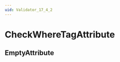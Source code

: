 ```yaml
---
uid: Validator_17_4_2
---
```


# CheckWhereTagAttribute

## EmptyAttribute

<!-- Description, Properties, ... sections are auto-generated. -->
<!-- REPLACE ME AUTO-GENERATION -->

<!-- Uncomment to add extra details -->
<!--### Details-->

<!-- Uncomment to add example code -->
<!--### Example code-->
